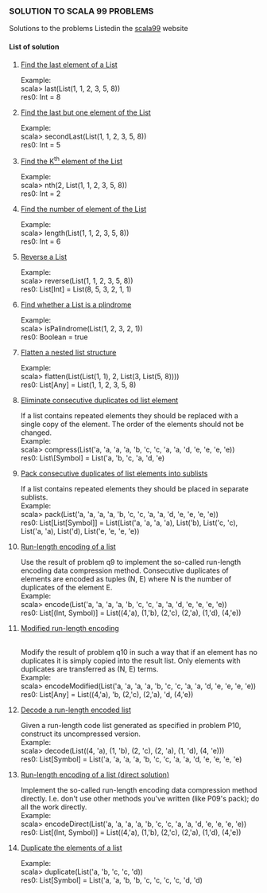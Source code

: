 <h3>SOLUTION TO SCALA 99 PROBLEMS</h3>
<p>Solutions to the problems Listedin the <a href="http://aperiodic.net/phil/scala/s-99/">scala99</a> website</p>


<h4>List of solution</h4>
<ol>
<!--<li><a href="https://github.com/knp069/scala99/blob/master/src/main/scala/q1.scala"></a></li>-->
    <li>
        <a href="https://github.com/knp069/scala99/blob/master/src/main/scala/q01.scala">Find the last element of a List</a>
        <p>Example:<br>
           scala> last(List(1, 1, 2, 3, 5, 8))<br>
           res0: Int = 8<br>
    </li>
    <li>
        <a href="https://github.com/knp069/scala99/blob/master/src/main/scala/q02.scala">Find the last but one element of the List</a>
        <p>Example:<br>
           scala> secondLast(List(1, 1, 2, 3, 5, 8))<br>
           res0: Int = 5<br>
        </p>
    </li>
    <li>
        <a href="https://github.com/knp069/scala99/blob/master/src/main/scala/q03.scala">Find the K<sup>th</sup> element of the List</a>
        <p>Example:<br>
           scala> nth(2, List(1, 1, 2, 3, 5, 8))<br>
           res0: Int = 2
        </p>
    </li>
    <li>
        <a href="https://github.com/knp069/scala99/blob/master/src/main/scala/q04.scala">Find the number of element of the List</a>
        <p>Example:<br>
            scala> length(List(1, 1, 2, 3, 5, 8))<br>
            res0: Int = 6
        </p>
    </li>
    <li>
        <a href="https://github.com/knp069/scala99/blob/master/src/main/scala/q05.scala">Reverse a List</a>
        <p>
            Example:<br>
            scala> reverse(List(1, 1, 2, 3, 5, 8))<br>
            res0: List[Int] = List(8, 5, 3, 2, 1, 1)
        </p>
    </li>
    <li>
        <a href="https://github.com/knp069/scala99/blob/master/src/main/scala/q06.scala">Find whether a List is a plindrome</a>
        <p>Example:<br>
           scala> isPalindrome(List(1, 2, 3, 2, 1))<br>
           res0: Boolean = true
        </p>
    </li>
    <li>
        <a href="https://github.com/knp069/scala99/blob/master/src/main/scala/q07.scala">Flatten a nested list structure</a>
        <p>
        Example:<br>
        scala> flatten(List(List(1, 1), 2, List(3, List(5, 8))))<br>
        res0: List[Any] = List(1, 1, 2, 3, 5, 8)<br>
        </p>
    </li>
    <li>
        <a href="https://github.com/knp069/scala99/blob/master/src/main/scala/q08.scala">Eliminate consecutive duplicates od list element</a>
        <p>
            If a list contains repeated elements they should be replaced with a single copy of the element. The order of the elements should not be changed.<br>
            Example:<br>
            scala> compress(List('a, 'a, 'a, 'a, 'b, 'c, 'c, 'a, 'a, 'd, 'e, 'e, 'e, 'e))<br>
            res0: List\[Symbol] = List('a, 'b, 'c, 'a, 'd, 'e)<br>
        </p>
    </li>
    <li>
        <a href="https://github.com/knp069/scala99/blob/master/src/main/scala/q09.scala">Pack consecutive duplicates of list elements into sublists</a>
        <p>If a list contains repeated elements they should be placed in separate sublists.<br>
            Example:<br>
           scala> pack(List('a, 'a, 'a, 'a, 'b, 'c, 'c, 'a, 'a, 'd, 'e, 'e, 'e, 'e))<br>
           res0: List[List[Symbol]] = List(List('a, 'a, 'a, 'a), List('b), List('c, 'c), List('a, 'a), List('d), List('e, 'e, 'e, 'e))
        </p>
    </li>
    <li>
        <a href="https://github.com/knp069/scala99/blob/master/src/main/scala/q10.scala">Run-length encoding of a list</a>
        <p>Use the result of problem q9 to implement the so-called run-length encoding data compression method. Consecutive duplicates of elements are encoded as tuples (N, E) where N is the number of duplicates of the element E.
           <br>Example:<br> 
           scala> encode(List('a, 'a, 'a, 'a, 'b, 'c, 'c, 'a, 'a, 'd, 'e, 'e, 'e, 'e))
           <br>res0: List[(Int, Symbol)] = List((4,'a), (1,'b), (2,'c), (2,'a), (1,'d), (4,'e))
        </p>
    </li>
    <li>
        <a href="https://github.com/knp069/scala99/blob/master/src/main/scala/q11.scala">Modified run-length encoding</a>
        <p>
            <br>Modify the result of problem q10 in such a way that if an element has no duplicates it is simply copied into the result list. Only elements with duplicates are transferred as (N, E) terms.
            <br>Example:
            <br>scala> encodeModified(List('a, 'a, 'a, 'a, 'b, 'c, 'c, 'a, 'a, 'd, 'e, 'e, 'e, 'e))
            <br>res0: List[Any] = List((4,'a), 'b, (2,'c), (2,'a), 'd, (4,'e))
        </p>
    </li>
    <li>
        <a href="https://github.com/knp069/scala99/blob/master/src/main/scala/q12.scala">Decode a run-length encoded list</a>
        <p>
            Given a run-length code list generated as specified in problem P10, construct its uncompressed version.
            <br>Example:
            <br>scala> decode(List((4, 'a), (1, 'b), (2, 'c), (2, 'a), (1, 'd), (4, 'e)))
            <br>res0: List[Symbol] = List('a, 'a, 'a, 'a, 'b, 'c, 'c, 'a, 'a, 'd, 'e, 'e, 'e, 'e)
        </p>
    </li>
    <li>
        <a href="https://github.com/knp069/scala99/blob/master/src/main/scala/q13.scala">Run-length encoding of a list (direct solution)</a>
        <p>
            Implement the so-called run-length encoding data compression method directly. I.e. don't use other methods you've written (like P09's pack); do all the work directly. 
            <br>Example:
            <br>scala> encodeDirect(List('a, 'a, 'a, 'a, 'b, 'c, 'c, 'a, 'a, 'd, 'e, 'e, 'e, 'e))
            <br>res0: List[(Int, Symbol)] = List((4,'a), (1,'b), (2,'c), (2,'a), (1,'d), (4,'e))
        </p>
     </li>
     <li>
         <a href="https://github.com/knp069/scala99/blob/master/src/main/scala/q14.scala">Duplicate the elements of a list</a>
         <p>
             Example:
             <br>scala> duplicate(List('a, 'b, 'c, 'c, 'd))
             <br>res0: List[Symbol] = List('a, 'a, 'b, 'b, 'c, 'c, 'c, 'c, 'd, 'd)
         </p>
      </li>
</ol>